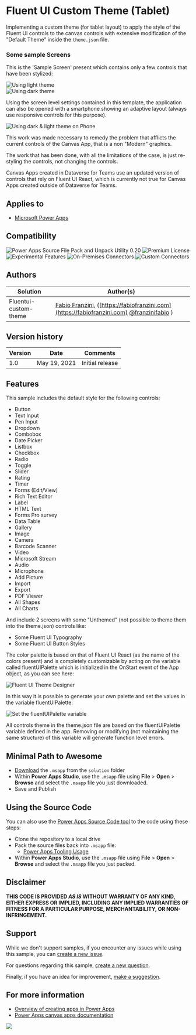 # Fluent UI Custom Theme (Tablet)

Implementing a custom theme (for tablet layout) to apply the style of the Fluent UI controls to the canvas controls with extensive modification of the "Default Theme" inside the `theme.json` file.

### Some sample Screens

This is the 'Sample Screen' present which contains only a few controls that have been stylized:

![Using light theme](./assets/theme-light.png)  
![Using dark theme](./assets/theme-dark.png)

Using the screen level settings contained in this template, the application can also be opened with a smartphone showing an adaptive layout (always use responsive controls for this purpose).

![Using dark & light theme on Phone](./assets/theme-dark-light-phone.png)

This work was made necessary to remedy the problem that afflicts the current controls of the Canvas App, that is a non "Modern" graphics.

The work that has been done, with all the limitations of the case, is just re-styling the controls, not changing the controls.

Canvas Apps created in Dataverse for Teams use an updated version of controls that rely on Fluent UI React, which is currently not true for Canvas Apps created outside of Dataverse for Teams.

## Applies to

* [Microsoft Power Apps](https://docs.microsoft.com/powerapps/)

## Compatibility

![Power Apps Source File Pack and Unpack Utility 0.20](https://img.shields.io/badge/Packing%20Tool-0.20-green.svg)
![Premium License](https://img.shields.io/badge/Premium%20License-Not%20Required-green.svg "Premium Power Apps license not required")
![Experimental Features](https://img.shields.io/badge/Experimental%20Features-No-green.svg "Does not rely on experimental features")
![On-Premises Connectors](https://img.shields.io/badge/On--Premises%20Connectors-No-green.svg "Does not use on-premise connectors")
![Custom Connectors](https://img.shields.io/badge/Custom%20Connectors-Not%20Required-green.svg "Does not use custom connectors")

## Authors

Solution|Author(s)
--------|---------
Fluentui-custom-theme | [Fabio Franzini](https://github.com/fabiofranzini), ([https://fabiofranzini.com](https://fabiofranzini.com) [@franzinifabio](https://www.twitter.com/franzinifabio) )

## Version history

Version|Date|Comments
-------|----|--------
1.0|May 19, 2021|Initial release


## Features

This sample includes the default style for the following controls:

* Button
* Text Input
* Pen Input
* Dropdown
* Combobox
* Date Picker
* Listbox
* Checkbox
* Radio
* Toggle
* Slider
* Rating
* Timer
* Forms (Edit/View)
* Rich Text Editor
* Label
* HTML Text
* Forms Pro survey
* Data Table
* Gallery
* Image
* Camera
* Barcode Scanner
* Video
* Microsoft Stream
* Audio
* Microphone
* Add Picture
* Import
* Export
* PDF Viewer
* All Shapes
* All Charts

And include 2 screens with some "Unthemed" (not possible to theme them into the theme.json) controls like:

* Some Fluent UI Typography
* Some Fluent UI Button Styles

The color palette is based on that of Fluent UI React (as the name of the colors present) and is completely customizable by acting on the variable called fluentUIPalette which is initialized in the OnStart event of the App object, as you can see here: 

![Fluent UI Theme Designer](./assets/fluentui-theme-designer.png)

In this way it is possible to generate your own palette and set the values in the variable fluentUIPalette:

![Set the fluentUIPalette variable](./assets/fluentui-palette-var.png)

All controls theme in the theme.json file are based on the fluentUIPalette variable defined in the app. Removing or modifying (not maintaining the same structure) of this variable will generate function level errors.

## Minimal Path to Awesome

* [Download](./solution/fluentui-custom-theme.msapp) the `.msapp` from the `solution` folder
* Within **Power Apps Studio**, use the `.msapp` file using **File** > **Open** > **Browse** and select the `.msapp` file you just downloaded.
* Save and Publish

## Using the Source Code

  You can also use the [Power Apps Source Code tool](https://github.com/microsoft/PowerApps-Language-Tooling) to the code using these steps:

* Clone the repository to a local drive
* Pack the source files back into `.msapp` file:
  * [Power Apps Tooling Usage](https://github.com/microsoft/PowerApps-Language-Tooling)
* Within **Power Apps Studio**, use the `.msapp` file using **File** > **Open** > **Browse** and select the `.msapp` file you just packed.

## Disclaimer

**THIS CODE IS PROVIDED *AS IS* WITHOUT WARRANTY OF ANY KIND, EITHER EXPRESS OR IMPLIED, INCLUDING ANY IMPLIED WARRANTIES OF FITNESS FOR A PARTICULAR PURPOSE, MERCHANTABILITY, OR NON-INFRINGEMENT.**


## Support


While we don't support samples, if you encounter any issues while using this sample, you can [create a new issue](https://github.com/pnp/powerapps-samples/issues/new?assignees=&labels=Needs%3A+Triage+%3Amag%3A%2Ctype%3Abug-suspected&template=bug-report.yml&sample=fluentui-custom-theme&authors=@fabiofranzini&title=fluentui-custom-theme%20-%20).

For questions regarding this sample, [create a new question](https://github.com/pnp/powerapps-samples/issues/new?assignees=&labels=Needs%3A+Triage+%3Amag%3A%2Ctype%3Abug-suspected&template=question.yml&sample=fluentui-custom-theme&authors=@fabiofranzini&title=fluentui-custom-theme%20-%20).

Finally, if you have an idea for improvement, [make a suggestion](https://github.com/pnp/powerapps-samples/issues/new?assignees=&labels=Needs%3A+Triage+%3Amag%3A%2Ctype%3Abug-suspected&template=suggestion.yml&sample=fluentui-custom-theme&authors=@fabiofranzini&title=fluentui-custom-theme%20-%20).

## For more information

- [Overview of creating apps in Power Apps](https://docs.microsoft.com/powerapps/maker/)
- [Power Apps canvas apps documentation](https://docs.microsoft.com/en-us/powerapps/maker/canvas-apps/)

<img src="https://telemetry.sharepointpnp.com/powerapps-samples/samples/fluentui-custom-theme" />
